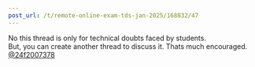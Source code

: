 ```yaml
---
post_url: /t/remote-online-exam-tds-jan-2025/168832/47
---
```

No this thread is only for technical doubts faced by students.  
But, you can create another thread to discuss it. Thats much encouraged.  
[@24f2007378](/u/24f2007378)
